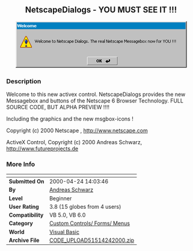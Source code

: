 ﻿<div align="center">

## NetscapeDialogs \- YOU MUST SEE IT \!\!\!

<img src="PIC2000424819182513.GIF">
</div>

### Description

Welcome to this new activex control. NetscapeDialogs provides the new Messagebox and buttons of the Netscape 6 Browser Technology. FULL SOURCE CODE, BUT ALPHA PREVIEW !!!!

Including the graphics and the new msgbox-icons !

Copyright (c) 2000 Netscape , http://www.netscape.com

ActiveX Control, Copyright (c) 2000 Andreas Schwarz, http://www.futureprojects.de
 
### More Info
 


<span>             |<span>
---                |---
**Submitted On**   |2000-04-24 14:03:46
**By**             |[Andreas Schwarz](https://github.com/Planet-Source-Code/PSCIndex/blob/master/ByAuthor/andreas-schwarz.md)
**Level**          |Beginner
**User Rating**    |3.8 (15 globes from 4 users)
**Compatibility**  |VB 5\.0, VB 6\.0
**Category**       |[Custom Controls/ Forms/  Menus](https://github.com/Planet-Source-Code/PSCIndex/blob/master/ByCategory/custom-controls-forms-menus__1-4.md)
**World**          |[Visual Basic](https://github.com/Planet-Source-Code/PSCIndex/blob/master/ByWorld/visual-basic.md)
**Archive File**   |[CODE\_UPLOAD51514242000\.zip](https://github.com/Planet-Source-Code/andreas-schwarz-netscapedialogs-you-must-see-it__1-7541/archive/master.zip)








